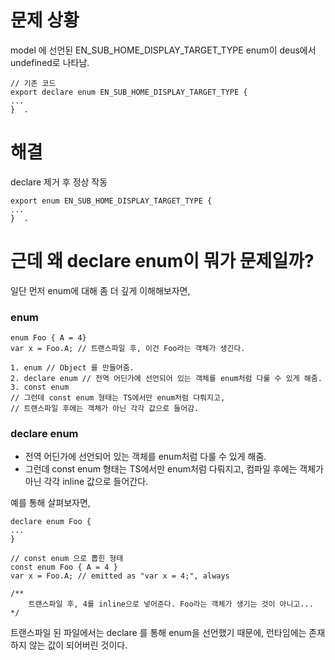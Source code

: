 # 문제 상황

model 에 선언된 EN_SUB_HOME_DISPLAY_TARGET_TYPE enum이 deus에서 undefined로 나타남.

    // 기존 코드
    export declare enum EN_SUB_HOME_DISPLAY_TARGET_TYPE {
    ...
    }  .

# 해결

declare 제거 후 정상 작동

    export enum EN_SUB_HOME_DISPLAY_TARGET_TYPE {
    ...
    }  .

# 근데 왜 declare enum이 뭐가 문제일까?

일단 먼저 enum에 대해 좀 더 깊게 이해해보자면, 

### enum

    enum Foo { A = 4}
    var x = Foo.A; // 트랜스파일 후, 이건 Foo라는 객체가 생긴다.

    1. enum // Object 를 만들어줌.
    2. declare enum // 전역 어딘가에 선언되어 있는 객체를 enum처럼 다룰 수 있게 해줌.
    3. const enum 
    // 그런데 const enum 형태는 TS에서만 enum처럼 다뤄지고, 
    // 트랜스파일 후에는 객체가 아닌 각각 값으로 들어감.

### declare enum

- 전역 어딘가에 선언되어 있는 객체를 enum처럼 다룰 수 있게 해줌.
- 그런데 const enum 형태는 TS에서만 enum처럼 다뤄지고, 컴파일 후에는 객체가 아닌 각각 inline 값으로 들어간다.

예를 통해 살펴보자면,

    declare enum Foo {
    ...
    } 
    
    // const enum 으로 뽑힌 형태
    const enum Foo { A = 4 }
    var x = Foo.A; // emitted as "var x = 4;", always
    
    /**
    	트랜스파일 후, 4를 inline으로 넣어준다. Foo라는 객체가 생기는 것이 아니고...
    */

트랜스파일 된 파일에서는 declare 를 통해 enum을 선언했기 때문에, 런타임에는 존재하지 않는 값이 되어버린 것이다.
